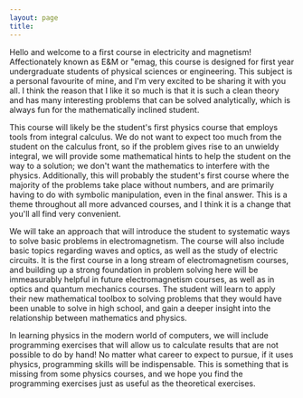 ```yaml
---
layout: page
title:
---
```


Hello and welcome to a first course in electricity and magnetism! Affectionately known as E&M or "emag, this course is designed for first year undergraduate students of physical sciences or engineering. This subject is a personal favourite of mine, and I'm very excited to be sharing it with you all. I think the reason that I like it so much is that it is such a clean theory and has many interesting problems that can be solved analytically, which is always fun for the mathematically inclined student.

This course will likely be the student's first physics course that employs tools from integral calculus. We do not want to expect too much from the student on the calculus front, so if the problem gives rise to an unwieldy integral, we will provide some mathematical hints to help the student on the way to a solution; we don't want the mathematics to interfere with the physics. Additionally, this will probably the student's first course where the majority of the problems take place without numbers, and are primarily having to do with symbolic manipulation, even in the final answer. This is a theme throughout all more advanced courses, and I think it is a change that you'll all find very convenient.

We will take an approach that will introduce the student to systematic ways to solve basic problems in electromagnetism. The course will also include basic topics regarding waves and optics, as well as the study of electric circuits. It is the first course in a long stream of electromagnetism courses, and building up a strong foundation in problem solving here will be immeasurably helpful in future electromagnetism courses, as well as in optics and quantum mechanics courses. The student will learn to apply their new mathematical toolbox to solving problems that they would have been unable to solve in high school, and gain a deeper insight into the relationship between mathematics and physics.


In learning physics in the modern world of computers, we will include programming exercises that will allow us to calculate results that are not possible to do by hand! No matter what career to expect to pursue, if it uses physics, programming skills will be indispensable. This is something that is missing from some physics courses, and we hope you find the programming exercises just as useful as the theoretical exercises.
